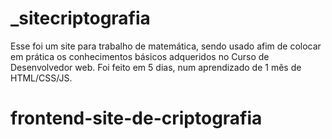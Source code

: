 # _sitecriptografia
Esse foi um site para trabalho de matemática, sendo usado afim de colocar em prática os conhecimentos básicos adqueridos no Curso de Desenvolvedor web. Foi feito em 5 dias, num aprendizado de 1 mês de HTML/CSS/JS.
# frontend-site-de-criptografia
